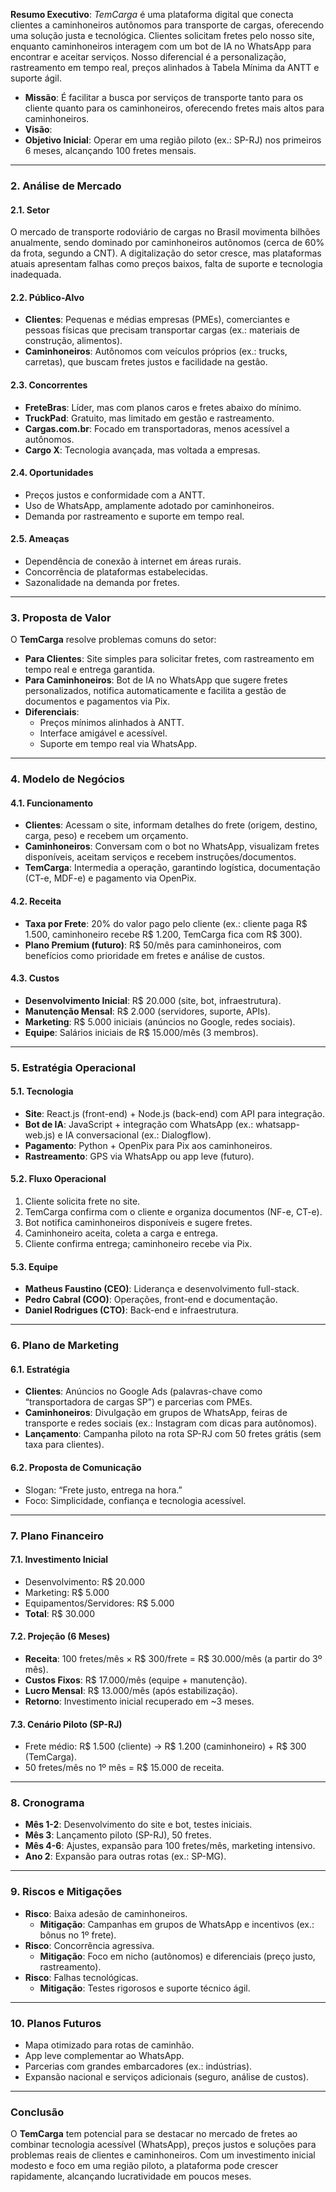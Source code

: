 **Resumo Executivo**: *TemCarga* é uma plataforma digital que conecta clientes a caminhoneiros autônomos para transporte de cargas, oferecendo uma solução justa e tecnológica. Clientes solicitam fretes pelo nosso site, enquanto caminhoneiros interagem com um bot de IA no WhatsApp para encontrar e aceitar serviços. Nosso diferencial é a personalização, rastreamento em tempo real, preços alinhados à Tabela Mínima da ANTT e suporte ágil.

- **Missão**: É facilitar a busca por serviços de transporte tanto para os cliente quanto para os caminhoneiros, oferecendo fretes mais altos para caminhoneiros.
- **Visão**: 
- **Objetivo Inicial**: Operar em uma região piloto (ex.: SP-RJ) nos primeiros 6 meses, alcançando 100 fretes mensais.

---

### 2. Análise de Mercado
#### 2.1. Setor
O mercado de transporte rodoviário de cargas no Brasil movimenta bilhões anualmente, sendo dominado por caminhoneiros autônomos (cerca de 60% da frota, segundo a CNT). A digitalização do setor cresce, mas plataformas atuais apresentam falhas como preços baixos, falta de suporte e tecnologia inadequada.

#### 2.2. Público-Alvo
- **Clientes**: Pequenas e médias empresas (PMEs), comerciantes e pessoas físicas que precisam transportar cargas (ex.: materiais de construção, alimentos).
- **Caminhoneiros**: Autônomos com veículos próprios (ex.: trucks, carretas), que buscam fretes justos e facilidade na gestão.

#### 2.3. Concorrentes
- **FreteBras**: Líder, mas com planos caros e fretes abaixo do mínimo.
- **TruckPad**: Gratuito, mas limitado em gestão e rastreamento.
- **Cargas.com.br**: Focado em transportadoras, menos acessível a autônomos.
- **Cargo X**: Tecnologia avançada, mas voltada a empresas.

#### 2.4. Oportunidades
- Preços justos e conformidade com a ANTT.
- Uso de WhatsApp, amplamente adotado por caminhoneiros.
- Demanda por rastreamento e suporte em tempo real.

#### 2.5. Ameaças
- Dependência de conexão à internet em áreas rurais.
- Concorrência de plataformas estabelecidas.
- Sazonalidade na demanda por fretes.

---

### 3. Proposta de Valor
O **TemCarga** resolve problemas comuns do setor:
- **Para Clientes**: Site simples para solicitar fretes, com rastreamento em tempo real e entrega garantida.
- **Para Caminhoneiros**: Bot de IA no WhatsApp que sugere fretes personalizados, notifica automaticamente e facilita a gestão de documentos e pagamentos via Pix.
- **Diferenciais**:
  - Preços mínimos alinhados à ANTT.
  - Interface amigável e acessível.
  - Suporte em tempo real via WhatsApp.

---

### 4. Modelo de Negócios
#### 4.1. Funcionamento
- **Clientes**: Acessam o site, informam detalhes do frete (origem, destino, carga, peso) e recebem um orçamento.
- **Caminhoneiros**: Conversam com o bot no WhatsApp, visualizam fretes disponíveis, aceitam serviços e recebem instruções/documentos.
- **TemCarga**: Intermedia a operação, garantindo logística, documentação (CT-e, MDF-e) e pagamento via OpenPix.

#### 4.2. Receita
- **Taxa por Frete**: 20% do valor pago pelo cliente (ex.: cliente paga R$ 1.500, caminhoneiro recebe R$ 1.200, TemCarga fica com R$ 300).
- **Plano Premium (futuro)**: R$ 50/mês para caminhoneiros, com benefícios como prioridade em fretes e análise de custos.

#### 4.3. Custos
- **Desenvolvimento Inicial**: R$ 20.000 (site, bot, infraestrutura).
- **Manutenção Mensal**: R$ 2.000 (servidores, suporte, APIs).
- **Marketing**: R$ 5.000 iniciais (anúncios no Google, redes sociais).
- **Equipe**: Salários iniciais de R$ 15.000/mês (3 membros).

---

### 5. Estratégia Operacional
#### 5.1. Tecnologia
- **Site**: React.js (front-end) + Node.js (back-end) com API para integração.
- **Bot de IA**: JavaScript + integração com WhatsApp (ex.: whatsapp-web.js) e IA conversacional (ex.: Dialogflow).
- **Pagamento**: Python + OpenPix para Pix aos caminhoneiros.
- **Rastreamento**: GPS via WhatsApp ou app leve (futuro).

#### 5.2. Fluxo Operacional
1. Cliente solicita frete no site.
2. TemCarga confirma com o cliente e organiza documentos (NF-e, CT-e).
3. Bot notifica caminhoneiros disponíveis e sugere fretes.
4. Caminhoneiro aceita, coleta a carga e entrega.
5. Cliente confirma entrega; caminhoneiro recebe via Pix.

#### 5.3. Equipe
- **Matheus Faustino (CEO)**: Liderança e desenvolvimento full-stack.
- **Pedro Cabral (COO)**: Operações, front-end e documentação.
- **Daniel Rodrigues (CTO)**: Back-end e infraestrutura.

---

### 6. Plano de Marketing
#### 6.1. Estratégia
- **Clientes**: Anúncios no Google Ads (palavras-chave como “transportadora de cargas SP”) e parcerias com PMEs.
- **Caminhoneiros**: Divulgação em grupos de WhatsApp, feiras de transporte e redes sociais (ex.: Instagram com dicas para autônomos).
- **Lançamento**: Campanha piloto na rota SP-RJ com 50 fretes grátis (sem taxa para clientes).

#### 6.2. Proposta de Comunicação
- Slogan: “Frete justo, entrega na hora.”
- Foco: Simplicidade, confiança e tecnologia acessível.

---

### 7. Plano Financeiro
#### 7.1. Investimento Inicial
- Desenvolvimento: R$ 20.000
- Marketing: R$ 5.000
- Equipamentos/Servidores: R$ 5.000
- **Total**: R$ 30.000

#### 7.2. Projeção (6 Meses)
- **Receita**: 100 fretes/mês × R$ 300/frete = R$ 30.000/mês (a partir do 3º mês).
- **Custos Fixos**: R$ 17.000/mês (equipe + manutenção).
- **Lucro Mensal**: R$ 13.000/mês (após estabilização).
- **Retorno**: Investimento inicial recuperado em ~3 meses.

#### 7.3. Cenário Piloto (SP-RJ)
- Frete médio: R$ 1.500 (cliente) → R$ 1.200 (caminhoneiro) + R$ 300 (TemCarga).
- 50 fretes/mês no 1º mês = R$ 15.000 de receita.

---

### 8. Cronograma
- **Mês 1-2**: Desenvolvimento do site e bot, testes iniciais.
- **Mês 3**: Lançamento piloto (SP-RJ), 50 fretes.
- **Mês 4-6**: Ajustes, expansão para 100 fretes/mês, marketing intensivo.
- **Ano 2**: Expansão para outras rotas (ex.: SP-MG).

---

### 9. Riscos e Mitigações
- **Risco**: Baixa adesão de caminhoneiros.
  - **Mitigação**: Campanhas em grupos de WhatsApp e incentivos (ex.: bônus no 1º frete).
- **Risco**: Concorrência agressiva.
  - **Mitigação**: Foco em nicho (autônomos) e diferenciais (preço justo, rastreamento).
- **Risco**: Falhas tecnológicas.
  - **Mitigação**: Testes rigorosos e suporte técnico ágil.

---

### 10. Planos Futuros
- Mapa otimizado para rotas de caminhão.
- App leve complementar ao WhatsApp.
- Parcerias com grandes embarcadores (ex.: indústrias).
- Expansão nacional e serviços adicionais (seguro, análise de custos).

---

### Conclusão
O **TemCarga** tem potencial para se destacar no mercado de fretes ao combinar tecnologia acessível (WhatsApp), preços justos e soluções para problemas reais de clientes e caminhoneiros. Com um investimento inicial modesto e foco em uma região piloto, a plataforma pode crescer rapidamente, alcançando lucratividade em poucos meses.
